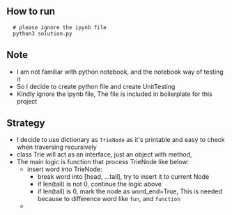## How to run
```
  # please ignore the ipynb file
  python3 solution.py

```

## Note
- I am not familiar with python notebook, and the notebook way of testing it
- So I decide to create python file and create UnitTesting
- Kindly ignore the ipynb file, The file is included in boilerplate for this project

## Strategy
- I decide to use dictionary as `TrieNode` as it's printable and easy to check when traversing recursively
- class Trie will act as an interface, just an object with method,
- The main logic is function that process TrieNode like below:
  - insert word into TrieNode:
    * break word into [head, ...tail], try to insert it to current Node
    * if len(tail) is not 0, continue the logic above
    * if len(tail) is 0, mark the node as word_end=True, This is needed because to difference word like `fun`, and `function`
  - 